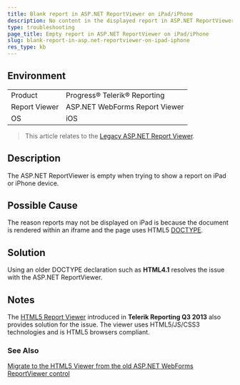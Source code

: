 ```yaml
---
title: Blank report in ASP.NET ReportViewer on iPad/iPhone
description: No content in the displayed report in ASP.NET ReportViewer on iPad/iPhone.
type: troubleshooting
page_title: Empty report in ASP.NET ReportViewer on iPad/iPhone
slug: blank-report-in-asp.net-reportviewer-on-ipad-iphone
res_type: kb
---
```


## Environment

<table>
	<tr>
		<td>Product</td>
		<td>Progress® Telerik® Reporting</td>
	</tr>
 	<tr>
		<td>Report Viewer</td>
		<td>ASP.NET WebForms Report Viewer</td>
	</tr>
  	<tr>
		<td>OS</td>
		<td>iOS</td>
	</tr>
</table>

> This article relates to the [Legacy ASP<span>.</span>NET Report Viewer](../asp-net-report-viewer).
 
## Description  
 
 The ASP<span>.</span>NET ReportViewer is empty when trying to show a report on iPad or iPhone device. 
 
## Possible Cause

The reason reports may not be displayed on iPad is because the document is rendered within an iframe and the page uses HTML5 [DOCTYPE](http://www.w3schools.com/tags/tag_doctype.asp).

## Solution

Using an older DOCTYPE declaration such as **HTML4.1** resolves the issue with the ASP<span>.</span>NET ReportViewer.  
   
## Notes

The [HTML5 Report Viewer](../html5-report-viewer) introduced in **Telerik Reporting Q3 2013** also provides solution for the issue. The viewer uses HTML5/JS/CSS3 technologies and is HTML5 browsers compliant.

### See Also

[Migrate to the HTML5 Viewer from the old ASP.NET WebForms ReportViewer control](./migrate-to-the-html5-viewer-from-the-old-asp.net-webforms-reportviewer-control)
